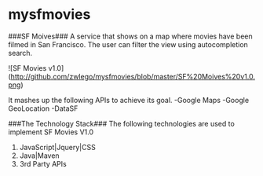 mysfmovies
==========
###SF Moives###
A service that shows on a map where movies have been filmed in San Francisco. The user can filter the view using autocompletion search.

![SF Movies v1.0] (http://github.com/zwlego/mysfmovies/blob/master/SF%20Moives%20v1.0.png)

It mashes up the following APIs to achieve its goal.
-Google Maps
-Google GeoLocation
-DataSF

###The Technology Stack###
The following technologies are used to implement SF Movies V1.0

<ol>
<li>JavaScript|Jquery|CSS
<li>Java|Maven
<li>3rd Party APIs
</ol>



